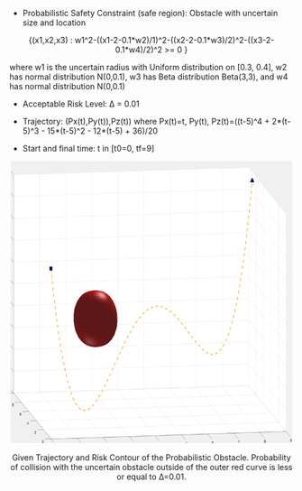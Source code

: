 

- Probabilistic Safety Constraint (safe region): Obstacle with uncertain size and location

<p align="center">
{(x1,x2,x3) : w1^2-((x1-2-0.1*w2)/1)^2-((x2-2-0.1*w3)/2)^2-((x3-2-0.1*w4)/2)^2 >= 0 }
<p>
where w1 is the uncertain radius with Uniform distribution on [0.3, 0.4], w2 has normal distribution N(0,0.1), w3 has Beta distribution Beta(3,3), and w4 has normal distribution N(0,0.1)


- Acceptable Risk Level: ∆ = 0.01


- Trajectory: (Px(t),Py(t)),Pz(t))  where Px(t)=t, Py(t), Pz(t)=((t-5)^4 + 2*(t-5)^3 - 15*(t-5)^2 - 12*(t-5) + 36)/20

- Start and final time: t in [t0=0, tf=9]

<p align="center">
<img src="https://github.com/jasour/Real-Time-Risk-Bounded-Tube-based-Trajectory-Safety-Verification/blob/main/Examples/RiskBounded%20Scenarios/Example_2_3D_Trajectoy/plot.png" width="500" height="500" />
<p align = "center">
<p align="center">
Given Trajectory and Risk Contour of the Probabilistic Obstacle. Probability of collision with the uncertain
obstacle outside of the outer red curve is less or equal to ∆=0.01.
<p align = "center">
